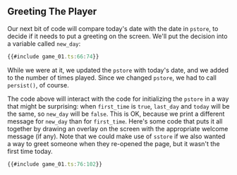 ## Greeting The Player

Our next bit of code will compare today's date with the date in `pstore`, to
decide if it needs to put a greeting on the screen.  We'll put the decision into
a variable called `new_day`:

```typescript
{{#include game_01.ts:66:74}}
```

While we were at it, we updated the `pstore` with today's date, and we added to
the number of times played.  Since we changed `pstore`, we had to call
`persist()`, of course.

The code above will interact with the code for initializing the `pstore` in a
way that might be surprising: when `first_time` is `true`, `last_day` and
`today` will be the same, so `new_day` will be `false`.  This is OK, because we
print a different message for `new_day` than for `first_time`.  Here's some code
that puts it all together by drawing an overlay on the screen with the
appropriate welcome message (if any).  Note that we could make use of `sstore`
if we also wanted a way to greet someone when they re-opened the page, but it
wasn't the first time today.

```typescript
{{#include game_01.ts:76:102}}
```

